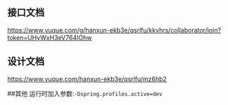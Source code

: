 ## 接口文档
https://www.yuque.com/g/hanxun-ekb3e/qsrlfu/kkvhrs/collaborator/join?token=UHyWxH3eV764IOhw

## 设计文档
https://www.yuque.com/hanxun-ekb3e/qsrlfu/mz6hb2

##其他
运行时加入参数:`-Dspring.profiles.active=dev`
